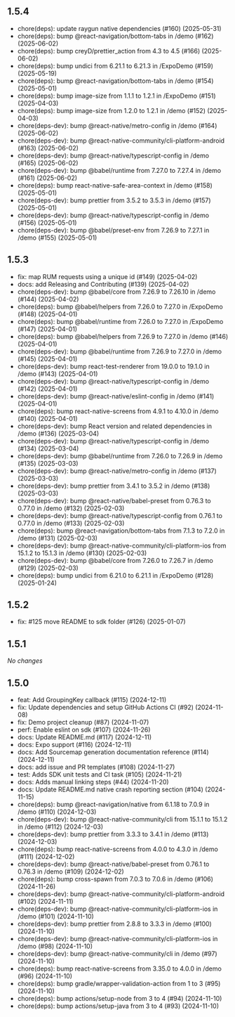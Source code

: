 ## 1.5.4

- chore(deps): update raygun native dependencies (#160) (2025-05-31)
- chore(deps): bump @react-navigation/bottom-tabs in /demo (#162) (2025-06-02)
- chore(deps): bump creyD/prettier_action from 4.3 to 4.5 (#166) (2025-06-02)
- chore(deps): bump undici from 6.21.1 to 6.21.3 in /ExpoDemo (#159) (2025-05-19)
- chore(deps): bump @react-navigation/bottom-tabs in /demo (#154) (2025-05-01)
- chore(deps): bump image-size from 1.1.1 to 1.2.1 in /ExpoDemo (#151) (2025-04-03)
- chore(deps): bump image-size from 1.2.0 to 1.2.1 in /demo (#152) (2025-04-03)
- chore(deps-dev): bump @react-native/metro-config in /demo (#164) (2025-06-02)
- chore(deps-dev): bump @react-native-community/cli-platform-android (#163) (2025-06-02)
- chore(deps-dev): bump @react-native/typescript-config in /demo (#165) (2025-06-02)
- chore(deps-dev): bump @babel/runtime from 7.27.0 to 7.27.4 in /demo (#161) (2025-06-02)
- chore(deps): bump react-native-safe-area-context in /demo (#158) (2025-05-01)
- chore(deps-dev): bump prettier from 3.5.2 to 3.5.3 in /demo (#157) (2025-05-01)
- chore(deps-dev): bump @react-native/typescript-config in /demo (#156) (2025-05-01)
- chore(deps-dev): bump @babel/preset-env from 7.26.9 to 7.27.1 in /demo (#155) (2025-05-01)

## 1.5.3

- fix: map RUM requests using a unique id (#149) (2025-04-02)
- docs: add Releasing and Contributing (#139) (2025-04-02)
- chore(deps-dev): bump @babel/core from 7.26.9 to 7.26.10 in /demo (#144) (2025-04-02)
- chore(deps): bump @babel/helpers from 7.26.0 to 7.27.0 in /ExpoDemo (#148) (2025-04-01)
- chore(deps): bump @babel/runtime from 7.26.0 to 7.27.0 in /ExpoDemo (#147) (2025-04-01)
- chore(deps): bump @babel/helpers from 7.26.9 to 7.27.0 in /demo (#146) (2025-04-01)
- chore(deps-dev): bump @babel/runtime from 7.26.9 to 7.27.0 in /demo (#145) (2025-04-01)
- chore(deps-dev): bump react-test-renderer from 19.0.0 to 19.1.0 in /demo (#143) (2025-04-01)
- chore(deps-dev): bump @react-native/typescript-config in /demo (#142) (2025-04-01)
- chore(deps-dev): bump @react-native/eslint-config in /demo (#141) (2025-04-01)
- chore(deps): bump react-native-screens from 4.9.1 to 4.10.0 in /demo (#140) (2025-04-01)
- chore(deps-dev): bump React version and related dependencies in /demo (#136) (2025-03-04)
- chore(deps-dev): bump @react-native/typescript-config in /demo (#134) (2025-03-04)
- chore(deps-dev): bump @babel/runtime from 7.26.0 to 7.26.9 in /demo (#135) (2025-03-03)
- chore(deps-dev): bump @react-native/metro-config in /demo (#137) (2025-03-03)
- chore(deps-dev): bump prettier from 3.4.1 to 3.5.2 in /demo (#138) (2025-03-03)
- chore(deps-dev): bump @react-native/babel-preset from 0.76.3 to 0.77.0 in /demo (#132) (2025-02-03)
- chore(deps-dev): bump @react-native/typescript-config from 0.76.1 to 0.77.0 in /demo (#133) (2025-02-03)
- chore(deps): bump @react-navigation/bottom-tabs from 7.1.3 to 7.2.0 in /demo (#131) (2025-02-03)
- chore(deps-dev): bump @react-native-community/cli-platform-ios from 15.1.2 to 15.1.3 in /demo (#130) (2025-02-03)
- chore(deps-dev): bump @babel/core from 7.26.0 to 7.26.7 in /demo (#129) (2025-02-03)
- chore(deps): bump undici from 6.21.0 to 6.21.1 in /ExpoDemo (#128) (2025-01-24)

## 1.5.2

- fix: #125 move README to sdk folder (#126) (2025-01-07)

## 1.5.1

*No changes*

## 1.5.0

- feat: Add GroupingKey callback (#115) (2024-12-11)
- fix: Update dependencies and setup GitHub Actions CI (#92) (2024-11-08)
- fix: Demo project cleanup (#87) (2024-11-07)
- perf: Enable eslint on sdk (#107) (2024-11-26)
- docs: Update README.md (#117) (2024-12-11)
- docs: Expo support (#116) (2024-12-11)
- docs: Add Sourcemap generation documentation reference (#114) (2024-12-11)
- docs: add issue and PR templates (#108) (2024-11-27)
- test: Adds SDK unit tests and CI task (#105) (2024-11-21)
- docs: Adds manual linking steps (#44) (2024-11-20)
- docs: Update README.md native crash reporting section (#104) (2024-11-15)
- chore(deps): bump @react-navigation/native from 6.1.18 to 7.0.9 in /demo (#110) (2024-12-03)
- chore(deps-dev): bump @react-native-community/cli from 15.1.1 to 15.1.2 in /demo (#112) (2024-12-03)
- chore(deps-dev): bump prettier from 3.3.3 to 3.4.1 in /demo (#113) (2024-12-03)
- chore(deps): bump react-native-screens from 4.0.0 to 4.3.0 in /demo (#111) (2024-12-02)
- chore(deps-dev): bump @react-native/babel-preset from 0.76.1 to 0.76.3 in /demo (#109) (2024-12-02)
- chore(deps): bump cross-spawn from 7.0.3 to 7.0.6 in /demo (#106) (2024-11-26)
- chore(deps-dev): bump @react-native-community/cli-platform-android (#102) (2024-11-11)
- chore(deps-dev): bump @react-native-community/cli-platform-ios in /demo (#101) (2024-11-10)
- chore(deps-dev): bump prettier from 2.8.8 to 3.3.3 in /demo (#100) (2024-11-10)
- chore(deps-dev): bump @react-native-community/cli-platform-ios in /demo (#98) (2024-11-10)
- chore(deps-dev): bump @react-native-community/cli in /demo (#97) (2024-11-10)
- chore(deps): bump react-native-screens from 3.35.0 to 4.0.0 in /demo (#96) (2024-11-10)
- chore(deps): bump gradle/wrapper-validation-action from 1 to 3 (#95) (2024-11-10)
- chore(deps): bump actions/setup-node from 3 to 4 (#94) (2024-11-10)
- chore(deps): bump actions/setup-java from 3 to 4 (#93) (2024-11-10)

